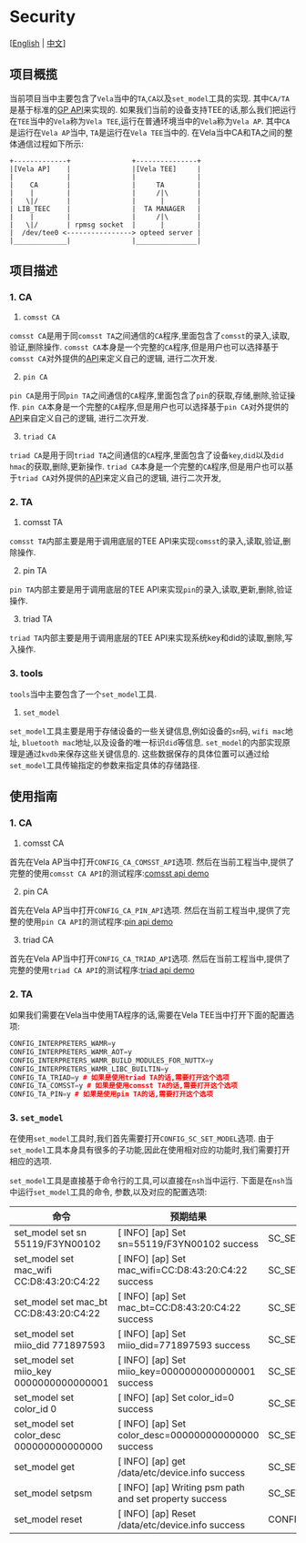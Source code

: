 # Security

[[English](./README.md) | [中文](./README_zh-cn.md)]

## 项目概揽

当前项目当中主要包含了`Vela`当中的`TA`,`CA`以及`set_model`工具的实现.
其中`CA/TA`是基于标准的[GP API](https://globalplatform.org/specs-library/tee-internal-core-api-specification)来实现的.
如果我们当前的设备支持TEE的话,那么我们把运行在`TEE`当中的`Vela`称为`Vela TEE`,运行在普通环境当中的`Vela`称为`Vela AP`.
其中`CA`是运行在`Vela AP`当中, `TA`是运行在`Vela TEE`当中的.
在Vela当中CA和TA之间的整体通信过程如下所示:

```log
+-------------+               +---------------+
|[Vela AP]    |               |[Vela TEE]     |
|             |               |               |
|    CA       |               |     TA        |
|    |        |               |     /|\       |
|   \|/       |               |      |        |
| LIB_TEEC    |               |  TA MANAGER   |
|    |        |               |     /|\       |
|   \|/       | rpmsg socket  |      |        |
|  /dev/tee0 <----------------> opteed server |
|_____________|               |_______________|
```

## 项目描述

### 1. CA

1. `comsst CA`

`comsst CA`是用于同`comsst TA`之间通信的`CA`程序,里面包含了`comsst`的录入,读取,验证,删除操作.
`comsst CA`本身是一个完整的`CA`程序,但是用户也可以选择基于`comsst CA`对外提供的[API](include/comsst_ca_api.h)来定义自己的逻辑, 进行二次开发.

2. `pin CA`

`pin CA`是用于同`pin TA`之间通信的`CA`程序,里面包含了`pin`的获取,存储,删除,验证操作.
`pin CA`本身是一个完整的`CA`程序,但是用户也可以选择基于`pin CA`对外提供的[API](include/pin_ca_api.h)来自定义自己的逻辑, 进行二次开发.

3. `triad CA`

`triad CA`是用于同`triad TA`之间通信的`CA`程序,里面包含了设备`key`,`did`以及`did hmac`的获取,删除,更新操作.
`triad CA`本身是一个完整的`CA`程序,但是用户也可以基于`triad CA`对外提供的[API](include/triad_ca_api.h)来定义自己的逻辑, 进行二次开发, 

### 2. TA

1. comsst TA

`comsst TA`内部主要是用于调用底层的TEE API来实现`comsst`的录入,读取,验证,删除操作.

2. pin TA

`pin TA`内部主要是用于调用底层的TEE API来实现`pin`的录入,读取,更新,删除,验证操作.

3. triad TA

`triad TA`内部主要是用于调用底层的TEE API来实现系统key和did的读取,删除,写入操作.

### 3. tools

`tools`当中主要包含了一个`set_model`工具.

1. `set_model`

`set_model`工具主要是用于存储设备的一些关键信息,例如设备的`sn`码, `wifi mac`地址, `bluetooth mac`地址,以及设备的唯一标识`did`等信息.
`set_model`的内部实现原理是通过`kvdb`来保存这些关键信息的.
这些数据保存的具体位置可以通过给`set_model`工具传输指定的参数来指定具体的存储路径.

## 使用指南

### 1. CA

1. comsst CA

首先在Vela AP当中打开`CONFIG_CA_COMSST_API`选项.
然后在当前工程当中,提供了完整的使用`comsst CA API`的测试程序:[comsst api demo](ca/comsst/comsst_test.c)

2. pin CA

首先在Vela AP当中打开`CONFIG_CA_PIN_API`选项.
然后在当前工程当中,提供了完整的使用`pin CA API`的测试程序:[pin api demo](ca/pin/pin_test.c)

3. triad CA

首先在Vela AP当中打开`CONFIG_CA_TRIAD_API`选项.
然后在当前工程当中,提供了完整的使用`triad CA API`的测试程序:[triad api demo](ca/triad/triad_test.c)

### 2. TA

如果我们需要在Vela当中使用TA程序的话,需要在Vela TEE当中打开下面的配置选项:
```cpp
CONFIG_INTERPRETERS_WAMR=y
CONFIG_INTERPRETERS_WAMR_AOT=y
CONFIG_INTERPRETERS_WAMR_BUILD_MODULES_FOR_NUTTX=y
CONFIG_INTERPRETERS_WAMR_LIBC_BUILTIN=y
CONFIG_TA_TRIAD=y # 如果是使用triad TA的话,需要打开这个选项
CONFIG_TA_COMSST=y # 如果是使用comsst TA的话,需要打开这个选项
CONFIG_TA_PIN=y # 如果是使用pin TA的话,需要打开这个选项
```

### 3. `set_model`

在使用`set_model`工具时,我们首先需要打开`CONFIG_SC_SET_MODEL`选项.
由于`set_model`工具本身具有很多的子功能,因此在使用相对应的功能时,我们需要打开相应的选项.

`set_model`工具是直接基于命令行的工具,可以直接在`nsh`当中运行.
下面是在`nsh`当中运行`set_model`工具的命令, 参数,以及对应的配置选项:

| 命令 | 预期结果 | 对应的配置选项 |
| --  | --      | --           |
| set_model set sn 55119/F3YN00102 | [  INFO] [ap] Set sn=55119/F3YN00102 success | SC_SET_MODEL_PRODUCT_ID |
| set_model set mac_wifi CC:D8:43:20:C4:22 | [  INFO] [ap] Set mac_wifi=CC:D8:43:20:C4:22 success | SC_SET_MODEL_PRODUCT_HARDWARE |
| set_model set mac_bt CC:D8:43:20:C4:22 | [  INFO] [ap] Set mac_bt=CC:D8:43:20:C4:22 success | SC_SET_MODEL_PRODUCT_HARDWARE |
| set_model set miio_did 771897593 | [  INFO] [ap] Set miio_did=771897593 success | SC_SET_MODEL_PRODUCT_APP_ID |
| set_model set miio_key 0000000000000001 | [  INFO] [ap] Set miio_key=0000000000000001 success | SC_SET_MODEL_PRODUCT_ID |
| set_model set color_id 0 | [  INFO] [ap] Set color_id=0 success | SC_SET_MODEL_PRIORITY |
| set_model set color_desc 000000000000000 | [  INFO] [ap] Set color_desc=000000000000000 success | SC_SET_MODEL_PRIORITY |
| set_model get | [  INFO] [ap] get /data/etc/device.info success | SC_SET_MODEL_PRIORITY |
| set_model setpsm | [  INFO] [ap] Writing psm path and set property success | SC_SET_MODEL_MIIO_PSM_PATH |
| set_model reset | [  INFO] [ap] Reset /data/etc/device.info success | CONFIG_SC_SET_MODEL |
